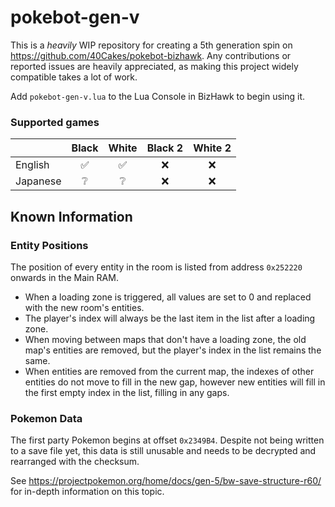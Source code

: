 # pokebot-gen-v
 
This is a _heavily_ WIP repository for creating a 5th generation spin on https://github.com/40Cakes/pokebot-bizhawk. Any contributions or reported issues are heavily appreciated, as making this project widely compatible takes a lot of work.

Add `pokebot-gen-v.lua` to the Lua Console in BizHawk to begin using it.

### Supported games
|  | Black | White | Black 2 | White 2 | 
|--| :--: | :--: | :--: | :--: |
| English | ✅ | ✅ | ❌ | ❌ |
| Japanese| ❔ | ❔ | ❌ | ❌ |

## Known Information
### Entity Positions
The position of every entity in the room is listed from address `0x252220` onwards in the Main RAM. 
- When a loading zone is triggered, all values are set to 0 and replaced with the new room's entities. 
- The player's index will always be the last item in the list after a loading zone. 
- When moving between maps that don't have a loading zone, the old map's entities are removed, but the player's index in the list remains the same. 
- When entities are removed from the current map, the indexes of other entities do not move to fill in the new gap, however new entities will fill in the first empty index in the list, filling in any gaps.

### Pokemon Data
The first party Pokemon begins at offset `0x2349B4`. Despite not being written to a save file yet, this data is still unusable and needs to be decrypted and rearranged with the checksum.

See https://projectpokemon.org/home/docs/gen-5/bw-save-structure-r60/ for in-depth information on this topic.
